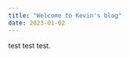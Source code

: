 ```yaml
---
title: "Welcome to Kevin's blog"
date: 2023-01-02
---
```

<div style="background-image:url(/images/kwmPixelatedProfilePic.jpeg);
		background-repeat:repeat;
		background-attachment:fixed;
		overflow:scroll;">
test test test.
